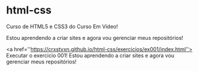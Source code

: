 # html-css
Curso de HTML5 e CSS3 do Curso Em Vídeo!

Estou aprendendo a criar sites e agora vou gerenciar meus repositórios!

<a href=''https://crxstvxn.github.io/html-css/exercicios/ex001/index.html''> Executar o exercicio 001! </a>
Estou aprendendo a criar sites e agora vou gerenciar meus repositórios!